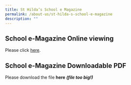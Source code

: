 ```yaml
---
title: St Hilda’s School e Magazine
permalink: /about-us/st-hilda-s-school-e-magazine
description: ""
---
```

School e-Magazine Online viewing
--------------------------------

Please click [here](https://issuu.com/touche-design/docs/st_hildas_primary_magazine_2021?fr=sMjMyZTI3NTIwODU).

School e-Magazine Downloadable PDF
----------------------------------

Please download the file **here** ***(file too big!)***